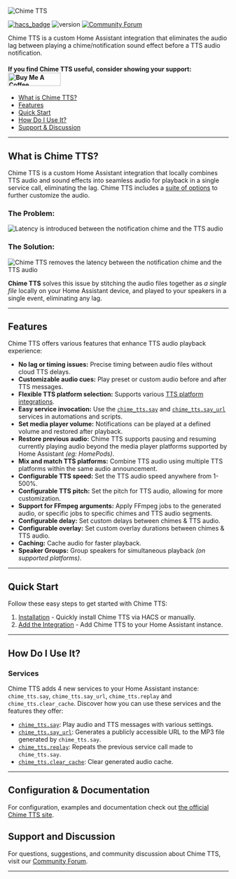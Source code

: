 ![Chime TTS](https://raw.githubusercontent.com/nimroddolev/chime_tts/main/icon.png)

[![hacs_badge](https://img.shields.io/badge/HACS-Default-41BDF5.svg)](https://github.com/hacs/integration)
![version](https://img.shields.io/github/v/release/nimroddolev/chime_tts)
[![Community Forum][forum-shield]][forum]
<a href="https://www.buymeacoffee.com/nimroddolev"><img src="https://www.buymeacoffee.com/assets/img/custom_images/orange_img.png" height="0px"></a>

Chime TTS is a custom Home Assistant integration that eliminates the audio lag between playing a chime/notification sound effect before a TTS audio notification.

#### If you find Chime TTS useful, consider showing your support: <a href="https://www.buymeacoffee.com/nimroddolev" target="_blank"><img src="https://cdn.buymeacoffee.com/buttons/v2/default-yellow.png" alt="Buy Me A Coffee" style="height: 30px !important; width: 120px !important;" ></a>


- [What is Chime TTS?](https://nimroddolev.github.io/chime_tts/docs/getting-started#what-is-chime-tts)
- [Features](https://nimroddolev.github.io/chime_tts/docs/getting-started#features)
- [Quick Start](https://nimroddolev.github.io/chime_tts/docs/getting-started#quick-start)
- [How Do I Use It?](https://nimroddolev.github.io/chime_tts/docs/getting-started#how-do-i-use-it)
- [Support & Discussion](https://nimroddolev.github.io/chime_tts/docs/getting-started#support-and-discussion)

---

## What is Chime TTS?

Chime TTS is a custom Home Assistant integration that locally combines TTS audio and sound effects into seamless audio for playback in a single service call, eliminating the lag. Chime TTS includes a [suite of options](https://nimroddolev.github.io/chime_tts/docs/getting-started#features) to further customize the audio.

### The Problem:

<source media="(prefers-color-scheme: dark)" srcset="https://raw.githubusercontent.com/nimroddolev/chime_tts/main/images/wiki/home/no_chime_tts-dark.png">
<source media="(prefers-color-scheme: light)" srcset="https://raw.githubusercontent.com/nimroddolev/chime_tts/main/images/wiki/home/no_chime_tts-light.png">
<img alt="Latency is introduced between the notification chime and the TTS audio" src="https://raw.githubusercontent.com/nimroddolev/chime_tts/main/images/wiki/home/no_chime_tts-dark.png">

### The Solution:

<source media="(prefers-color-scheme: dark)" srcset="https://raw.githubusercontent.com/nimroddolev/chime_tts/main/images/wiki/home/wuth_chime_tts-dark.png">
<source media="(prefers-color-scheme: light)" srcset="https://raw.githubusercontent.com/nimroddolev/chime_tts/main/images/wiki/home/with_chime_tts-light.png">
<img alt="Chime TTS removes the latency between the notification chime and the TTS audio" src="https://raw.githubusercontent.com/nimroddolev/chime_tts/main/images/wiki/home/with_chime_tts-dark.png">

**Chime TTS** solves this issue by stitching the audio files together as _a single file_ locally on your Home Assistant device, and played to your speakers in a single event, eliminating any lag.

***

##  Features

Chime TTS offers various features that enhance TTS audio playback experience:

- **No lag or timing issues:** Precise timing between audio files without cloud TTS delays.
- **Customizable audio cues:** Play preset or custom audio before and after TTS messages.
- **Flexible TTS platform selection:** Supports various [TTS platform integrations](https://www.home-assistant.io/integrations/#text-to-speech).
-  **Easy service invocation:** Use the [`chime_tts.say`](https://nimroddolev.github.io/chime_tts/docs/documentation/say-service) and [`chime_tts.say_url`](https://nimroddolev.github.io/chime_tts/docs/documentation/say_url-service) services in automations and scripts.
-  **Set media player  volume:** Notifications can be played at a defined volume and restored after playback.
- **Restore previous audio:** Chime TTS supports pausing and resuming currently playing audio beyond the media player platforms supported by Home Assistant *(eg: HomePods)*.
-  **Mix and match TTS platforms:** Combine TTS audio using multiple TTS platforms within the same audio announcement.
- **Configurable TTS speed:** Set the TTS audio speed anywhere from 1-500%.
- **Configurable TTS pitch:** Set the pitch for TTS audio, allowing for more customization.
- **Support for FFmpeg arguments:** Apply FFmpeg jobs to the generated audio, or specific jobs to specific chimes and TTS audio segments.
-  **Configurable delay:** Set custom delays between chimes & TTS audio.
-  **Configurable overlay:** Set custom overlay durations between chimes & TTS audio.
-  **Caching:** Cache audio for faster playback.
-  **Speaker Groups:** Group speakers for simultaneous playback *(on supported platforms)*.

***

## Quick Start

Follow these easy steps to get started with Chime TTS:

1. [Installation](https://nimroddolev.github.io/chime_tts/docs/quick-start/installing-chime-tts) - Quickly install Chime TTS via HACS or manually.
2. [Add the Integration](https://nimroddolev.github.io/chime_tts/docs/quick-start/adding-the-integration) - Add Chime TTS to your Home Assistant instance.

***

## How Do I Use It?

### Services

Chime TTS adds 4 new services to your Home Assistant instance: `chime_tts.say`, `chime_tts.say_url`, `chime_tts.replay` and `chime_tts.clear_cache`. Discover how you can use these services and the features they offer:

- [`chime_tts.say`](https://nimroddolev.github.io/chime_tts/docs/documentation/services/say-service): Play audio and TTS messages with various settings.
- [`chime_tts.say_url`](https://nimroddolev.github.io/chime_tts/docs/documentation/services/say_url-service): Generates a publicly accessible URL to the MP3 file generated by `chime_tts.say`.
- [`chime_tts.replay`](https://nimroddolev.github.io/chime_tts/docs/documentation/services/replay-service): Repeats the previous service call made to `chime_tts.say`.
- [`chime_tts.clear_cache`](https://nimroddolev.github.io/chime_tts/docs/documentation/services/clear_cache-service): Clear generated audio cache.

***

## Configuration & Documentation

For configuration, examples and documentation check out [the official Chime TTS site](https://nimroddolev.github.io/chime_tts).

## Support and Discussion

For questions, suggestions, and community discussion about Chime TTS, visit our [Community Forum](https://community.home-assistant.io/t/chime-tts-play-audio-before-after-tts-audio-lag-free/578430).

***

[forum-shield]: https://img.shields.io/badge/community-forum-brightgreen.svg?style=popout
[forum]: https://community.home-assistant.io/t/chime-tts-play-audio-before-after-tts-audio-lag-free/578430
